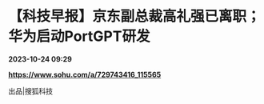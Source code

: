 # 【科技早报】京东副总裁高礼强已离职；华为启动PortGPT研发

**2023-10-24 09:29**

**https://www.sohu.com/a/729743416_115565**

出品|搜狐科技